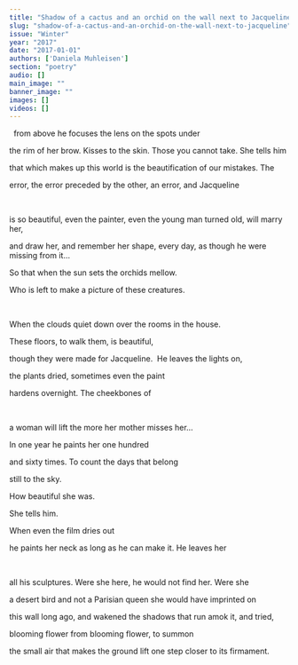 ```yaml
---
title: "Shadow of a cactus and an orchid on the wall next to Jacqueline"
slug: "shadow-of-a-cactus-and-an-orchid-on-the-wall-next-to-jacqueline"
issue: "Winter"
year: "2017"
date: "2017-01-01"
authors: ['Daniela Muhleisen']
section: "poetry"
audio: []
main_image: ""
banner_image: ""
images: []
videos: []
---
```

  from above he focuses the lens on the spots under

 the rim of her brow. Kisses to the skin. Those you cannot take. She tells him

 that which makes up this world is the beautification of our mistakes. The

 error, the error preceded by the other, an error, and Jacqueline

  

 is so beautiful, even the painter, even the young man turned old, will marry her,

 and draw her, and remember her shape, every day, as though he were missing from it…

 So that when the sun sets the orchids mellow.

 Who is left to make a picture of these creatures.

  

 When the clouds quiet down over the rooms in the house.

 These floors, to walk them, is beautiful,

 though they were made for Jacqueline.  He leaves the lights on,

 the plants dried, sometimes even the paint

 hardens overnight. The cheekbones of

  

 a woman will lift the more her mother misses her…

 In one year he paints her one hundred

 and sixty times. To count the days that belong

 still to the sky.

 How beautiful she was.

 She tells him.

 When even the film dries out

 he paints her neck as long as he can make it. He leaves her

  

 all his sculptures. Were she here, he would not find her. Were she 

 a desert bird and not a Parisian queen she would have imprinted on

 this wall long ago, and wakened the shadows that run amok it, and tried,

 blooming flower from blooming flower, to summon

 the small air that makes the ground lift one step closer to its firmament. 


